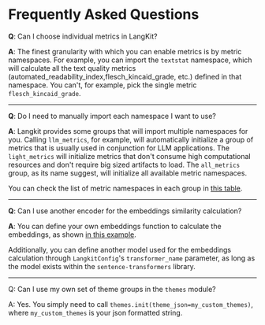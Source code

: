 # Frequently Asked Questions

**Q**: Can I choose individual metrics in LangKit?

**A**: The finest granularity with which you can enable metrics is by metric namespaces. For example, you can import the `textstat` namespace, which will calculate all the text quality metrics (automated_readability_index,flesch_kincaid_grade, etc.) defined in that namespace. You can't, for example, pick the single metric `flesch_kincaid_grade`.

----

**Q**: Do I need to manually import each namespace I want to use?



**A**: Langkit provides some groups that will import multiple namespaces for you. Calling `llm_metrics`, for example, will automatically initialize a group of metrics that is usually used in conjunction for LLM applications. The `light_metrics` will initialize metrics that don't consume high computational resources and don't require big sized artifacts to load. The `all_metrics` group, as its name suggest, will initialize all available metric namespaces.

You can check the list of metric namespaces in each group in [this table](modules.md#modules-list).

----

**Q**: Can I use another encoder for the embeddings similarity calculation?

**A**: You can define your own embeddings function to calculate the embeddings, as shown [in this example](../examples/Custom_Encoder.ipynb).

Additionally, you can define another model used for the embeddings calculation through `LangkitConfig`'s `transformer_name` parameter, as long as the model exists within the `sentence-transformers` library.

------

Q: Can I use my own set of theme groups in the `themes` module?

A: Yes. You simply need to call `themes.init(theme_json=my_custom_themes)`, where `my_custom_themes` is your json formatted string.



